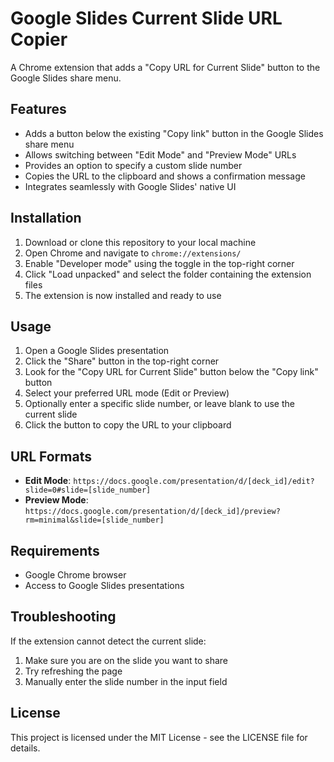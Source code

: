 # Google Slides Current Slide URL Copier

A Chrome extension that adds a "Copy URL for Current Slide" button to the Google Slides share menu.

## Features

- Adds a button below the existing "Copy link" button in the Google Slides share menu
- Allows switching between "Edit Mode" and "Preview Mode" URLs
- Provides an option to specify a custom slide number
- Copies the URL to the clipboard and shows a confirmation message
- Integrates seamlessly with Google Slides' native UI

## Installation

1. Download or clone this repository to your local machine
2. Open Chrome and navigate to `chrome://extensions/`
3. Enable "Developer mode" using the toggle in the top-right corner
4. Click "Load unpacked" and select the folder containing the extension files
5. The extension is now installed and ready to use

## Usage

1. Open a Google Slides presentation
2. Click the "Share" button in the top-right corner
3. Look for the "Copy URL for Current Slide" button below the "Copy link" button
4. Select your preferred URL mode (Edit or Preview)
5. Optionally enter a specific slide number, or leave blank to use the current slide
6. Click the button to copy the URL to your clipboard

## URL Formats

- **Edit Mode**: `https://docs.google.com/presentation/d/[deck_id]/edit?slide=0#slide=[slide_number]`
- **Preview Mode**: `https://docs.google.com/presentation/d/[deck_id]/preview?rm=minimal&slide=[slide_number]`

## Requirements

- Google Chrome browser
- Access to Google Slides presentations

## Troubleshooting

If the extension cannot detect the current slide:
1. Make sure you are on the slide you want to share
2. Try refreshing the page
3. Manually enter the slide number in the input field

## License

This project is licensed under the MIT License - see the LICENSE file for details. 